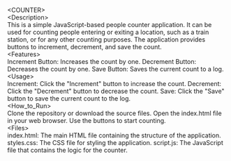 <COUNTER\>  
<Description\>  
This is a simple JavaScript-based people counter application. It can be used for counting people entering or exiting a location, such as a train station, or for any other counting purposes. The application provides buttons to increment, decrement, and save the count.  
<Features\>  
Increment Button: Increases the count by one.
Decrement Button: Decreases the count by one.
Save Button: Saves the current count to a log.  
<Usage\>  
Increment: Click the "Increment" button to increase the count.
Decrement: Click the "Decrement" button to decrease the count.
Save: Click the "Save" button to save the current count to the log.  
<How_to_Run\>  
Clone the repository or download the source files.
Open the index.html file in your web browser.
Use the buttons to start counting.  
<Files\>  
index.html: The main HTML file containing the structure of the application.
styles.css: The CSS file for styling the application.
script.js: The JavaScript file that contains the logic for the counter.
